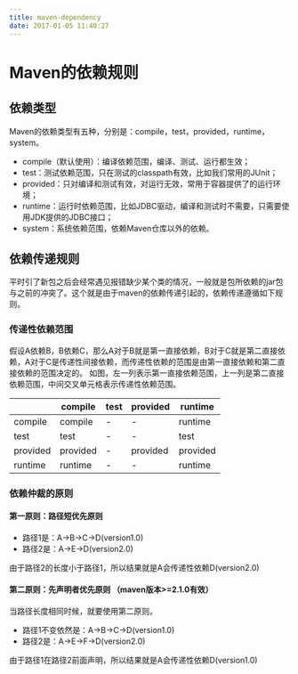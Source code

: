 ```yaml
---
title: maven-dependency
date: 2017-01-05 11:40:27
---
```


# Maven的依赖规则

## 依赖类型

Maven的依赖类型有五种，分别是：compile，test，provided，runtime，system。

* compile（默认使用）：编译依赖范围，编译、测试、运行都生效；
* test：测试依赖范围，只在测试的classpath有效，比如我们常用的JUnit；
* provided：只对编译和测试有效，对运行无效，常用于容器提供了的运行环境；
* runtime：运行时依赖范围，比如JDBC驱动，编译和测试时不需要，只需要使用JDK提供的JDBC接口；
* system：系统依赖范围，依赖Maven仓库以外的依赖。

## 依赖传递规则

平时引了新包之后会经常遇见报错缺少某个类的情况，一般就是包所依赖的jar包与之前的冲突了。这个就是由于maven的依赖传递引起的，依赖传递遵循如下规则。

### 传递性依赖范围

假设A依赖B，B依赖C，那么A对于B就是第一直接依赖，B对于C就是第二直接依赖，A对于C是传递性间接依赖，而传递性依赖的范围是由第一直接依赖和第二直接依赖的范围决定的。
如图，左一列表示第一直接依赖范围，上一列是第二直接依赖范围，中间交叉单元格表示传递性依赖范围。

|| compile	| test	| provided| 	runtime|
|--|--|--|--|--|
|compile	|compile	|-|	-	|runtime|
|test|	test|	-|	-	|test|
|provided	|provided|	-|	provided	|provided|
|runtime	| runtime	|-	|-	|runtime|

### 依赖仲裁的原则

#### 第一原则：路径短优先原则

  * 路径1是：A->B->C->D(version1.0)
  * 路径2是：A->E->D(version2.0)

由于路径2的长度小于路径1，所以结果就是A会传递性依赖D(version2.0)

#### 第二原则：先声明者优先原则 （maven版本>=2.1.0有效）

当路径长度相同时候，就要使用第二原则。

  * 路径1不变依然是：A->B->C->D(version1.0)
  * 路径2是：A->E->F->D(version2.0)

由于路径1在路径2前面声明，所以结果就是A会传递性依赖D(version1.0)
